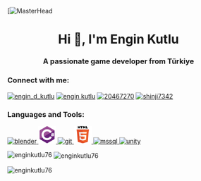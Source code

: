 [![MasterHead](https://www.google.com/url?sa=i&url=https%3A%2F%2Fwww.itprotoday.com%2Fprogramming-languages%2Fbest-programming-languages-born-last-decade&psig=AOvVaw1hSl3IksXrTi9Ts-X5SoIn&ust=1692696775186000&source=images&cd=vfe&opi=89978449&ved=0CBAQjRxqFwoTCNiim4G57YADFQAAAAAdAAAAABAE)
<h1 align="center">Hi 👋, I'm Engin Kutlu</h1>
<h3 align="center">A passionate game developer from Türkiye</h3>

<h3 align="left">Connect with me:</h3>
<p align="left">
<a href="https://twitter.com/engin_d_kutlu" target="blank"><img align="center" src="https://raw.githubusercontent.com/rahuldkjain/github-profile-readme-generator/master/src/images/icons/Social/twitter.svg" alt="engin_d_kutlu" height="30" width="40" /></a>
<a href="https://linkedin.com/in/engin kutlu" target="blank"><img align="center" src="https://raw.githubusercontent.com/rahuldkjain/github-profile-readme-generator/master/src/images/icons/Social/linked-in-alt.svg" alt="engin kutlu" height="30" width="40" /></a>
<a href="https://stackoverflow.com/users/20467270" target="blank"><img align="center" src="https://raw.githubusercontent.com/rahuldkjain/github-profile-readme-generator/master/src/images/icons/Social/stack-overflow.svg" alt="20467270" height="30" width="40" /></a>
<a href="https://discord.gg/shinji7342" target="blank"><img align="center" src="https://raw.githubusercontent.com/rahuldkjain/github-profile-readme-generator/master/src/images/icons/Social/discord.svg" alt="shinji7342" height="30" width="40" /></a>
</p>

<h3 align="left">Languages and Tools:</h3>
<p align="left"> <a href="https://www.blender.org/" target="_blank" rel="noreferrer"> <img src="https://download.blender.org/branding/community/blender_community_badge_white.svg" alt="blender" width="40" height="40"/> </a> <a href="https://www.w3schools.com/cs/" target="_blank" rel="noreferrer"> <img src="https://raw.githubusercontent.com/devicons/devicon/master/icons/csharp/csharp-original.svg" alt="csharp" width="40" height="40"/> </a> <a href="https://git-scm.com/" target="_blank" rel="noreferrer"> <img src="https://www.vectorlogo.zone/logos/git-scm/git-scm-icon.svg" alt="git" width="40" height="40"/> </a> <a href="https://www.w3.org/html/" target="_blank" rel="noreferrer"> <img src="https://raw.githubusercontent.com/devicons/devicon/master/icons/html5/html5-original-wordmark.svg" alt="html5" width="40" height="40"/> </a> <a href="https://www.microsoft.com/en-us/sql-server" target="_blank" rel="noreferrer"> <img src="https://www.svgrepo.com/show/303229/microsoft-sql-server-logo.svg" alt="mssql" width="40" height="40"/> </a> <a href="https://unity.com/" target="_blank" rel="noreferrer"> <img src="https://www.vectorlogo.zone/logos/unity3d/unity3d-icon.svg" alt="unity" width="40" height="40"/> </a> </p>

<p><img align="left" src="https://github-readme-stats.vercel.app/api/top-langs?username=enginkutlu76&show_icons=true&locale=en&layout=compact" alt="enginkutlu76" /></p>

<p>&nbsp;<img align="center" src="https://github-readme-stats.vercel.app/api?username=enginkutlu76&show_icons=true&locale=en" alt="enginkutlu76" /></p>

<p><img align="center" src="https://github-readme-streak-stats.herokuapp.com/?user=enginkutlu76&" alt="enginkutlu76" /></p>

